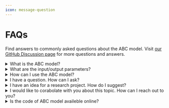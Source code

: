 ```yaml
---
icon: message-question
---
```


# FAQs

Find answers to commonly asked questions about the ABC model. Visit [our GitHub Discussion page](https://github.com/CenterForTheBuiltEnvironment/ABCWeb/discussions/categories/q-a) for more questions and answers.&#x20;

<details>

<summary>What is the ABC model?</summary>

The Advanced Berkeley Comfort (ABC) model, developed by the Building Sciences Group at UC Berkeley, is a sophisticated thermal comfort model initially designed for evaluating human comfort in automobiles. It uniquely predicts thermal sensation and comfort for local body parts as well as the overall body.&#x20;

The model integrates a physiological model to calculate skin and core temperatures and a comfort model to predict thermal comfort levels based on skin temperature. Unlike simpler models like PMV and 2-node models, the ABC model accounts for non-uniform and transient conditions by dividing the body into 16 segments and incorporating detailed blood flow and thermoregulatory functions. This allows for more accurate comfort predictions, especially in environments with rapidly changing or uneven temperatures.

For more detailed information, please refer to this page([what-is-the-abc-model](../documentation/what-is-the-abc-model/ "mention")).

</details>

<details>

<summary>What are the input/output parameters? </summary>

Please refer to this page ([input-and-output](../documentation/input-and-output/ "mention")).

</details>

<details>

<summary>How can I use the ABC model?</summary>

**Web interface**: We provide a web interface to use the ABC model easily. Please visit [the live deployment of our current web interface for the ABC model](https://clownfish-app-wxmgi.ondigitalocean.app/). For your reference, please see the documentation [here](../documentation/web-interface/).

**ABC model API**: We offer an official API ([ABC model API](../#run-the-model-in-your-favorite-programming-language)) with example code written in several popular programming languages and recommend using this API for those who want to run the model programmatically for advanced simulations beyond the capabilities of the web interface. If you do not know about what an API is, please visit [this page](../documentation/abc-model-api/#what-is-an-api).&#x20;

</details>

<details>

<summary>I have a question. How can I ask?</summary>

We have limited ability to answer questions, so please visit [our GitHub Discussion page](https://github.com/CenterForTheBuiltEnvironment/ABCWeb/discussions/categories/q-a) and post your questions.  We will answer it as soon as we can. This helps us keep track of your queries more efficiently and ensures that everyone can benefit from the shared knowledge and solutions.

If you do not have a GitHub account, please reach out to the administrators of this project:

* **Charlie Huizenga**: huizenga@berkeley.edu
* **Akihisa Nomoto**: monyo323232@gmail.com

</details>

<details>

<summary>I have an idea for a research project. How do I suggest?</summary>

We welcome suggestions from you. Please post your ideas to [the Ideas page on GitHub Discussions](https://github.com/CenterForTheBuiltEnvironment/ABCWeb/discussions/categories/ideas).

</details>

<details>

<summary>I would like to corabolate with you about this topic. How can I reach out to you?</summary>

Please reach out to the administrators of this project:

* **Charlie Huizenga**: huizenga@berkeley.edu
* **Akihisa Nomoto**: monyo323232@gmail.com

</details>

<details>

<summary>Is the code of ABC model availeble online?</summary>

No, the source code is not open at this time. However, you can access the model using the [ABC model API](../#run-the-model-in-your-favorite-programming-language).

</details>
